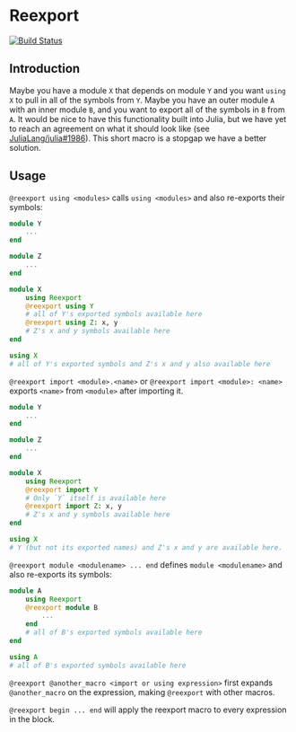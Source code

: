 # Reexport

[![Build Status](https://travis-ci.org/simonster/Reexport.jl.svg)](https://travis-ci.org/simonster/Reexport.jl)

## Introduction

Maybe you have a module `X` that depends on module `Y` and you want `using X` to pull in all of the symbols from `Y`. Maybe you have an outer module `A` with an inner module `B`, and you want to export all of the symbols in `B` from `A`. It would be nice to have this functionality built into Julia, but we have yet to reach an agreement on what it should look like (see [JuliaLang/julia#1986](https://github.com/JuliaLang/julia/issues/1986)). This short macro is a stopgap we have a better solution.

## Usage

`@reexport using <modules>` calls `using <modules>` and also re-exports their symbols:

```julia
module Y
    ...
end

module Z
    ...
end

module X
    using Reexport
    @reexport using Y
    # all of Y's exported symbols available here
    @reexport using Z: x, y
    # Z's x and y symbols available here
end

using X
# all of Y's exported symbols and Z's x and y also available here
```

`@reexport import <module>.<name>` or `@reexport import <module>: <name>` exports `<name>` from `<module>` after importing it.

```julia
module Y
    ...
end

module Z
    ...
end

module X
    using Reexport
    @reexport import Y
    # Only `Y` itself is available here
    @reexport import Z: x, y
    # Z's x and y symbols available here
end

using X
# Y (but not its exported names) and Z's x and y are available here.
```

`@reexport module <modulename> ... end` defines `module <modulename>` and also re-exports its symbols:

```julia
module A
    using Reexport
    @reexport module B
    	...
    end
    # all of B's exported symbols available here
end

using A
# all of B's exported symbols available here
```

`@reexport @another_macro <import or using expression>` first expands `@another_macro` on the expression, making `@reexport` with other macros.

`@reexport begin ... end` will apply the reexport macro to every expression in the block.
